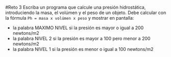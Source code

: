 #Reto 3
Escriba un programa que calcule una presión hidrostática, introduciendo la masa, el volúmen y el peso de un objeto. Debe calcular con la fórmula `Ph = masa x volúmen x peso` y mostrar en pantalla: 
* la palabra MAXIMO NIVEL si la presión es mayor o igual a 200 newtons/m2
* la palabra NIVEL 2 si la presión es mayor a 100 pero menor a 200 newtons/m2
* la palabra NIVEL 1 si la presión es menor o igual a 100 newtons/m2
